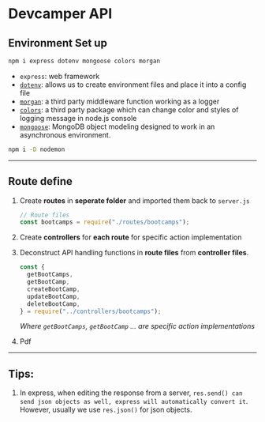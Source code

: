 # Devcamper API

## Environment Set up



```bash
npm i express dotenv mongoose colors morgan
```

- `express`: web framework
- [`dotenv`](https://github.com/motdotla/dotenv): allows us to create environment files and place it into a config file
- [`morgan`](https://github.com/expressjs/morgan): a third party middleware function working as a logger
- [`colors`](https://github.com/marak/colors.js/): a third party package which can change color and styles of logging message in node.js console
- [`mongoose`](https://mongoosejs.com/): MongoDB object modeling designed to work in an asynchronous environment.

```bash
npm i -D nodemon
```

---

## Route define

1. Create **routes** in **seperate folder** and imported them back to `server.js`

   ```javascript
   // Route files
   const bootcamps = require("./routes/bootcamps");
   ```

2. Create **controllers** for **each route** for specific action implementation

3. Deconstruct API handling functions in **route files** from **controller files**.

   ```javascript
   const {
     getBootCamps,
     getBootCamp,
     createBootCamp,
     updateBootCamp,
     deleteBootCamp,
   } = require("../controllers/bootcamps");
   ```

   *Where `getBootCamps`, `getBootCamp` ... are specific action implementations*

4. Pdf



---

## Tips:

1. In express, when editing the response from a server,  `res.send() can send json objects as well, express will automatically convert it`. However, usually we use `res.json()` for json objects. 

